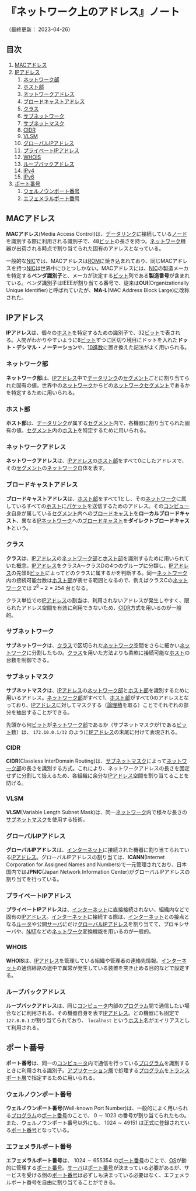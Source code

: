 # 『ネットワーク上のアドレス』ノート

（最終更新： 2023-04-26）


## 目次

1. [MACアドレス](#macアドレス)
1. [IPアドレス](#ipアドレス)
	1. [ネットワーク部](#ネットワーク部)
	1. [ホスト部](#ホスト部)
	1. [ネットワークアドレス](#ネットワークアドレス)
	1. [ブロードキャストアドレス](#ブロードキャストアドレス)
	1. [クラス](#クラス)
	1. [サブネットワーク](#サブネットワーク)
	1. [サブネットマスク](#サブネットマスク)
	1. [CIDR](#cidr)
	1. [VLSM](#vlsm)
	1. [グローバルIPアドレス](#グローバルipアドレス)
	1. [プライベートIPアドレス](#プライベートipアドレス)
	1. [WHOIS](#whois)
	1. [ループバックアドレス](#ループバックアドレス)
	1. [IPv4](#ipv4)
	1. [IPv6](#ipv6)
1. [ポート番号](#ポート番号)
	1. [ウェルノウンポート番号](#ウェルノウンポート番号)
	1. [エフェメラルポート番号](#エフェメラルポート番号)


## MACアドレス

**MACアドレス**(Media Access Control)は、[データリンク](./datalink_layer.md#データリンク)に接続している[ノード](./network.md#ノード)を識別する際に利用される識別子で、48[ビット](../../../basics/_/chapters/computer_and_number.md#ビット)の長さを持つ。[ネットワーク](./network.md#ネットワーク)機器が出荷される時点で割り当てられた固有のアドレスとなっている。

一般的な[NIC](./network.md#nic)では、MACアドレスは[ROM](../../../computer/hardware/_/chapters/memory.md#rom)に焼き込まれており、同じMACアドレスを持つ[NIC](./network.md#nic)は世界中にひとつしかない。MACアドレスには、[NIC](./network.md#nic)の製造メーカを特定する**ベンダ識別子**と、メーカが決定する[ビット](../../../basics/_/chapters/computer_and_number.md#ビット)列である**製造番号**が含まれている。ベンダ識別子はIEEEが割り当てる番号で、従来は**OUI**(Organizationally Unique Identifier)と呼ばれていたが、**MA-L**(MAC Address Block Large)に改称された。


## IPアドレス

**IPアドレス**は、個々の[ホスト](./network.md#ホスト)を特定するための識別子で、32[ビット](../../../basics/_/chapters/computer_and_number.md#ビット)で表される。人間がわかりやすいように8[ビット](../../../basics/_/chapters/computer_and_number.md#ビット)ずつに区切り境目にドットを入れた**ドット・デシマル・ノーテーション**や、[10進数](../../../basics/discrete_mathematics/_/chapters/radix.md#10進数)に置き換えた記法がよく用いられる。

### ネットワーク部

**ネットワーク部**は、[IPアドレス](#ipアドレス)中で[データリンク](./datalink_layer.md#データリンク)の[セグメント](./datalink_layer.md#セグメント)ごとに割り当てられた固有の値。世界中の[ネットワーク](./network.md#ネットワーク)からどの[ネットワーク](./network.md#ネットワーク)[セグメント](./datalink_layer.md#セグメント)であるかを特定するために用いられる。

### ホスト部

**ホスト部**は、[データリンク](./datalink_layer.md#データリンク)が属する[セグメント](./datalink_layer.md#セグメント)内で、各機器に割り当てられた固有の値。[セグメント](./datalink_layer.md#セグメント)内の[ホスト](./network.md#ホスト)を特定するために用いられる。

### ネットワークアドレス

**ネットワークアドレス**は、[IPアドレス](#ipアドレス)の[ホスト部](#ホスト部)をすべて0にしたアドレスで、その[セグメント](./datalink_layer.md#セグメント)の[ネットワーク](./network.md#ネットワーク)自体を表す。

### ブロードキャストアドレス

**ブロードキャストアドレス**は、[ホスト部](#ホスト部)をすべて1とし、その[ネットワーク](./network.md#ネットワーク)に属しているすべての[ホスト](./network.md#ホスト)に[パケット](./network.md#パケット)を送信するためのアドレス。その[コンピュータ](../../../computer/_/chapters/computer.md#コンピュータ)自身が属している[セグメント](./datalink_layer.md#セグメント)内への[ブロードキャスト](./network.md#ブロードキャスト)を**ローカルブロードキャスト**、異なる[IP](./internet_layer.md#ip)[ネットワーク](./network.md#ネットワーク)への[ブロードキャスト](./network.md#ブロードキャスト)を**ダイレクトブロードキャスト**という。

### クラス

**クラス**は、[IPアドレス](#ipアドレス)の[ネットワーク部](#ネットワーク部)と[ホスト部](#ホスト部)を識別するために用いられていた概念。[IPアドレス](#ipアドレス)をクラスA〜クラスDの4つのグループに分類し、[IPアドレス](#ipアドレス)の先頭8[ビット](../../../basics/_/chapters/computer_and_number.md#ビット)によってどのクラスに属するかを判断する。同一[ネットワーク](./network.md#ネットワーク)内の接続可能台数は[ホスト部](#ホスト部)が表せる範囲となるので、例えばクラスCの[ネットワーク](./network.md#ネットワーク)では $2^8 - 2 = 254$ 台となる。

クラス単位での[IPアドレス](#ipアドレス)の割当は、利用されないアドレスが発生しやすく、限られたアドレス空間を有効に利用できないため、[CIDR](#cidr)方式を用いるのが一般的。

### サブネットワーク

**サブネットワーク**は、[クラス](#クラス)で区切られた[ネットワーク](./network.md#ネットワーク)空間をさらに細かい[ネットワーク](./network.md#ネットワーク)に分割したもの。[クラス](#クラス)を用いた方法よりも柔軟に接続可能な[ホスト](./network.md#ホスト)の台数を制御できる。

### サブネットマスク

**サブネットマスク**は、[IPアドレス](#ipアドレス)の[ネットワーク部](#ネットワーク部)と[ホスト部](#ホスト部)を識別するために用いるアドレス。[ネットワーク部](#ネットワーク部)がすべて1、[ホスト部](#ホスト部)がすべて0のアドレスとなっており、[IPアドレス](#ipアドレス)に対してマスクする（[論理積](../../../basics/discrete_mathematics/_/chapters/logical_operation.md#and演算)を取る）ことでそれぞれの部分を抽出することができる。

先頭から何[ビット](../../../basics/_/chapters/computer_and_number.md#ビット)が[ネットワーク部](#ネットワーク部)であるか（サブネットマスクが1である[ビット](../../../basics/_/chapters/computer_and_number.md#ビット)数）は、 `172.10.0.1/32` のように[IPアドレス](#ipアドレス)の末尾に付けて表現される。

### CIDR

**CIDR**(Classless InterDomain Routing)は、[サブネットマスク](#サブネットマスク)によって[ネットワーク部](#ネットワーク部)の長さを識別する方式。これにより、ネットワークアドレスの長さを固定せずに分割して扱えるため、各組織に余分な[IPアドレス](#ipアドレス)空間を割り当てることを防げる。

### VLSM

**VLSM**(Variable Length Subnet Mask)は、同一[ネットワーク](./network.md#ネットワーク)内で様々な長さの[サブネットマスク](#サブネットマスク)を使用する技術。

### グローバルIPアドレス

**グローバルIPアドレス**は、[インターネット](./network.md#インターネット)に接続された機器に割り当てられている[IPアドレス](#ipアドレス)。グローバルIPアドレスの割り当ては、**ICANN**(Internet Corporation for Assigned Names and Numbers)で一元管理されており、日本国内では**JPNIC**(Japan Network Information Center)がグローバルIPアドレスの割り当てを行っている。

### プライベートIPアドレス

**プライベートIPアドレス**は、[インターネット](./network.md#インターネット)に直接接続されない、組織内などで固有の[IPアドレス](#ipアドレス)。[インターネット](./network.md#インターネット)に接続する際は、[インターネット](./network.md#インターネット)との接点となる[ルータ](./network_architecture.md#ルータ)や公開[サーバ](../../../computer/_/chapters/computer.md#サーバ)にだけ[グローバルIPアドレス](#グローバルipアドレス)を割り当てて、プロキシサーバや、[NAT](./internet_layer.md#nat)などの[ネットワーク](./network.md#ネットワーク)変換機能を用いるのが一般的。

### WHOIS

**WHOIS**は、[IPアドレス](#ipアドレス)を管理している組織や管理者の連絡先情報。[インターネット](./network.md#インターネット)の通信経路の途中で異常が発生している装置を突き止める目的などで設定する。

### ループバックアドレス

**ループバックアドレス**は、同じ[コンピュータ](../../../computer/_/chapters/computer.md#コンピュータ)内部の[プログラム](../../../programming/_/chapters/programming.md#プログラム)間で通信したい場合などに利用される、その機器自身を表す[IPアドレス](#ipアドレス)。どの機器にも固定で `127.0.0.1` が割り当てられており、 `localhost` という[ホスト](./network.md#ホスト)名がエイリアスとして利用される。


## ポート番号

**ポート番号**は、同一の[コンピュータ](../../../computer/_/chapters/computer.md#コンピュータ)内で通信を行っている[プログラム](../../../programming/_/chapters/programming.md#プログラム)を識別するときに利用される識別子。[アプリケーション層](./communication_protocol.md#アプリケーション層)で処理する[プログラム](../../../programming/_/chapters/programming.md#プログラム)を[トランスポート層](./communication_protocol.md#トランスポート層)で指定するために用いられる。

### ウェルノウンポート番号

**ウェルノウンポート番号**(Well-known Port Number)は、一般的によく用いられる[プログラム](../../../programming/_/chapters/programming.md#プログラム)の[ポート番号](#ポート番号)のことで、 $0 \sim 1023$ の番号が割り当てられたもの。また、ウェルノウンポート番号以外にも、 $1024 \sim 49151$ は正式に登録されている[ポート番号](#ポート番号)となっている。

### エフェメラルポート番号

**エフェメラルポート番号**は、 $1024 \sim 655354$ の[ポート番号](#ポート番号)のことで、[OS](../../../computer/software/_/chapters/operating_system.md#オペレーティングシステム)が動的に管理する[ポート番号](#ポート番号)。[サーバ](../../../computer/_/chapters/computer.md#サーバ)は[ポート番号](#ポート番号)が決まっている必要があるが、サービスを受ける側の[ポート番号](#ポート番号)は必ずしも決まっている必要はなく、エフェメラルポート番号を自由に割り当てることができる。
